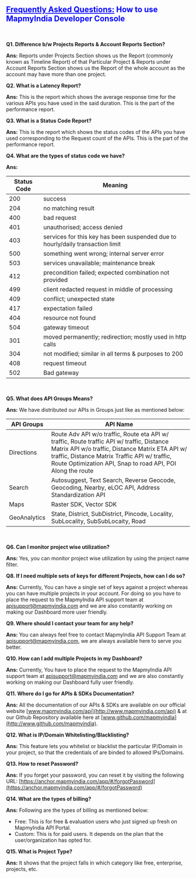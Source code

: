 <h2 style="color: blue;"><u>Frequently Asked Questions:</u> How to use MapmyIndia Developer Console</h2>
<br>

**Q1.  Difference b/w Projects Reports & Account Reports Section?**

**Ans:** Reports under Projects Section shows us the Report (commonly known as Timeline Report) of that Particular Project & Reports under Account Reports Section shows us the Report of the whole account as the account may have more than one project.

**Q2.  What is a Latency Report?**

**Ans:**  This is the report which shows the average response time for the various APIs you have used in the said duration. This is the part of the performance report.

**Q3.  What is a Status Code Report?**

**Ans:**  This is the report which shows the status codes of the APIs you have used corresponding to the Request count of the APIs. This is the part of the performance report.

**Q4.  What are the types of status code we have?**

**Ans:**

<p>

Status Code | Meaning
---- | ----
200 | success
204 | no matching result
400 | bad request
401 | unauthorised; access denied
403 | services for this key has been suspended due to hourly/daily transaction limit
500 | something went wrong; internal server error
503 | services unavailable; maintenance break
412 | precondition failed; expected combination not provided
499 | client redacted request in middle of processing
409 | conflict; unexpected state
417 | expectation failed
404 | resource not found
504 | gateway timeout
301 | moved permanently; redirection; mostly used in http calls
304 | not modified; similar in all terms & purposes to 200
408 | request timeout
502 | Bad gateway

</p>
<br>

**Q5.  What does API Groups Means?**

**Ans:**  We have distributed our APIs in Groups just like as mentioned below:

<p>

API Groups | API Name
---- | ----
Directions | Route Adv API w/o traffic, Route eta API w/ traffic, Route traffic API w/ traffic, Distance Matrix API w/o traffic, Distance Matrix ETA API w/ traffic, Distance Matrix Traffic API w/ traffic, Route Optimization API, Snap to road API, POI Along the route
Search | Autosuggest, Text Search, Reverse Geocode, Geocoding, Nearby, eLOC API, Address Standardization API
Maps | Raster SDK, Vector SDK
GeoAnalytics | State, District, SubDistrict, Pincode, Locality, SubLocality, SubSubLocaity, Road

<p>
<br>

**Q6.  Can I monitor project wise utilization?**

**Ans:**  Yes, you can monitor project wise utilization by using the project name filter.


**Q8.  If I need multiple sets of keys for different Projects, how can I do so?**

**Ans:**  Currently, You can have a single set of keys against a project whereas you can have multiple projects in your account. For doing so you have to place the request to the MapmyIndia API support team at [apisupport@mapmyindia.com](mailto:apisupport@mapmyindia.com) and we are also constantly working on making our Dashboard more user friendly.

**Q9.  Where should I contact your team for any help?**

**Ans:**  You can always feel free to contact MapmyIndia API Support Team at [apisupport@mapmyindia.com](mailto:apisupport@mapmyindia.com), we are always available here to serve you better.

**Q10.  How can I add multiple Projects in my Dashboard?**

**Ans:**  Currently, You have to place the request to the MapmyIndia API support team at [apisupport@mapmyindia.com](mailto:apisupport@mapmyindia.com) and we are also constantly working on making our Dashboard fully user friendly.

**Q11.  Where do I go for APIs & SDKs Documentation?**

**Ans:**  All the documentation of our APIs & SDKs are available on our official website [www.mapmyindia.com/api](http://www.mapmyindia.com/api) & at our Github Repository available here at [www.github.com/mapmyindia](http://www.github.com/mapmyindia).

**Q12.  What is IP/Domain Whitelisting/Blacklisting?**

**Ans:**  This feature lets you whitelist or blacklist the particular IP/Domain in your project, so that the credentials of are binded to allowed IPs/Domains.

**Q13.  How to reset Password?**

**Ans:**  If you forget your password, you can reset it by visiting the following URL: [https://anchor.mapmyindia.com/app/#/forgotPassword](https://anchor.mapmyindia.com/app/#/forgotPassword)

**Q14.  What are the types of billing?**

**Ans:**  Following are the types of billing as mentioned below:
-  Free: This is for free & evaluation users who just signed up fresh on MapmyIndia API Portal.    
-  Custom: This is for paid users. It depends on the plan that the user/organization has opted for.

**Q15.  What is Project Type?**

**Ans:**  It shows that the project falls in which category like free, enterprise, projects, etc.
